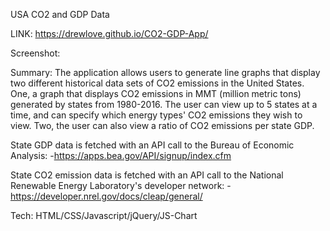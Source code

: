 USA CO2 and GDP Data

LINK: https://drewlove.github.io/CO2-GDP-App/

Screenshot: 


Summary: The application allows users to generate line graphs that display two different historical data sets of CO2 emissions in the United States. One, a graph that displays CO2 emissions in MMT (million metric tons) generated by states from 1980-2016. The user can view up to 5 states at a time, and can specify which energy types' CO2 emissions they wish to view. Two, the user can also view a ratio of CO2 emissions per state GDP.  


State GDP data is fetched with an API call to the Bureau of Economic Analysis: 
-https://apps.bea.gov/API/signup/index.cfm

State CO2 emission data is fetched with an API call to the National Renewable Energy Laboratory's developer network:
-https://developer.nrel.gov/docs/cleap/general/



Tech: HTML/CSS/Javascript/jQuery/JS-Chart
